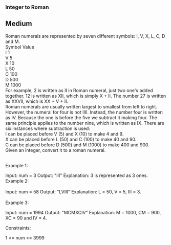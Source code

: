### Integer to Roman
## Medium

Roman numerals are represented by seven different symbols: I, V, X, L, C, D and M.
<br> 
Symbol       Value<br> 
I             1<br> 
V             5<br> 
X             10<br> 
L             50<br> 
C             100<br> 
D             500<br> 
M             1000<br> 
For example, 2 is written as II in Roman numeral, just two one's added together. 12 is written as XII, which is simply X + II. The number 27 is written as XXVII, which is XX + V + II.
<br> 
Roman numerals are usually written largest to smallest from left to right. However, the numeral for four is not IIII. Instead, the number four is written as IV. Because the one is before the five we subtract it making four. The same principle applies to the number nine, which is written as IX. There are six instances where subtraction is used:
<br> 
I can be placed before V (5) and X (10) to make 4 and 9. <br> 
X can be placed before L (50) and C (100) to make 40 and 90. <br> 
C can be placed before D (500) and M (1000) to make 400 and 900.<br> 
Given an integer, convert it to a roman numeral.<br> 
<br> 
 

Example 1:

Input: num = 3
Output: "III"
Explanation: 3 is represented as 3 ones.
Example 2:
<br> <br> 
Input: num = 58
Output: "LVIII"
Explanation: L = 50, V = 5, III = 3.
<br> <br> 
Example 3:

Input: num = 1994
Output: "MCMXCIV"
Explanation: M = 1000, CM = 900, XC = 90 and IV = 4.
 

Constraints:

1 <= num <= 3999
